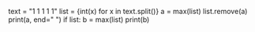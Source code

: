 text = "1 1 1 1 1"
list = {int(x) for x in text.split()}
a = max(list)
list.remove(a)
print(a, end=" ")
if list:
    b = max(list)
    print(b)
